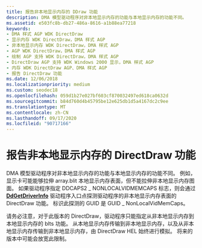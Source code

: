 ```yaml
---
title: 报告非本地显示内存的 DDraw 功能
description: DMA 模型驱动程序对非本地显示内存的功能与本地显示内存的功能不同。
ms.assetid: e503fc8b-db27-486a-8616-a1b88ea77218
keywords:
- DMA 样式 AGP WDK DirectDraw
- 显示内存 WDK DirectDraw，DMA 样式 AGP
- 非本地显示内存 WDK DirectDraw，DMA 样式 AGP
- AGP WDK DirectDraw，DMA 样式 AGP
- 绘制 AGP 支持 WDK DirectDraw，DMA 样式 AGP
- DirectDraw AGP 支持 WDK Windows 2000 显示，DMA 样式 AGP
- 内存 WDK DirectDraw AGP、DMA 样式 AGP
- 报告 DirectDraw 功能
ms.date: 12/06/2018
ms.localizationpriority: medium
ms.custom: seodec18
ms.openlocfilehash: 059d1b27e027bf603cf870032497ed618ca0632d
ms.sourcegitcommit: b84d760d4b45795be12e625db1d5a4167dc2c9ee
ms.translationtype: MT
ms.contentlocale: zh-CN
ms.lasthandoff: 09/17/2020
ms.locfileid: "90717166"
---
```

# <a name="reporting-directdraw-capabilities-for-nonlocal-display-memory"></a>报告非本地显示内存的 DirectDraw 功能

DMA 模型驱动程序对非本地显示内存的功能与本地显示内存的功能不同。 例如，显示卡可能能够拉伸 array.blit 本地显示内存表面，但不能拉伸非本地显示内存图面。 如果驱动程序指定 DDCAPS2 \_ NONLOCALVIDMEMCAPS 标志，则会通过 [**DdGetDriverInfo**](/windows/win32/api/ddrawint/nc-ddrawint-pdd_getdriverinfo) 驱动程序入口点探测驱动程序的非本地显示内存表面的 DirectDraw 功能。 标识此探测的 GUID 是 GUID \_ NonLocalVidMemCaps。

请务必注意，对于此版本的 DirectDraw，驱动程序只能指定从非本地显示内存到本地显示内存的 blts 功能。 从本地显示内存传输到非本地显示内存，以及从非本地显示内存传输到非本地显示内存，由 DirectDraw HEL 始终进行模拟。 将来的版本中可能会放宽此限制。

 

